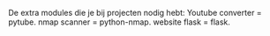 De extra modules die je bij projecten nodig hebt:
Youtube converter = pytube.
nmap scanner = python-nmap.
website flask = flask.
